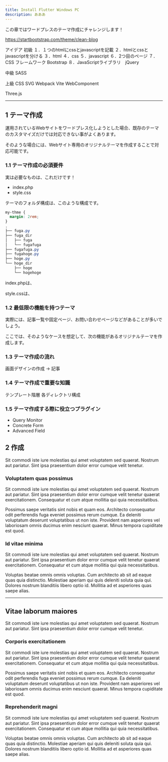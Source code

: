 ```yaml
---
title: Install Flutter Windows PC
description: あああ 
---
```

この章ではワードプレスのテーマ作成にチャレンジします！

https://startbootstrap.com/theme/clean-blog


アイデア
初級
１．１つのhtmlにcssとjavascriptを記載
２．htmlとcssとjavascriptを分ける
３．html
４．css
５．javascript
６．2つ目のページ
７．CSS フレームワーク Bootstrap
８．JavaScriptライブラリ　jQuery

中級
SASS


上級
CSS
SVG
Webpack
Vite
WebComponent

Three.js


---
## 1 テーマ作成

運用されているWebサイトをワードプレス化しようとした場合、既存のテーマのカスタマイズだけでは対応できない事がよくあります。

そのような場合には、Webサイト専用のオリジナルテーマを作成することで対応可能です。

### 1.1 テーマ作成の必須要件

実は必要なものは、これだけです！

- index.php
- style.css

テーマのフォルダ構成は、このような構成です。

```css
my-thme {
  margin: 2rem;
}
.
├── fuga.py
├── fuga_dir
│   ├── fuga
│   └── fugafuga
├── fugafuga.py
├── fugahoge.py
├── hoge.py
└── hoge_dir
    ├── hoge
    └── hogehoge
```

index.phpは、

style.cssは、



### 1.2 最低限の機能を持つテーマ

実際には、記事一覧や固定ページ、お問い合わせページなどがあることが多いでしょう。

ここでは、そのようなケースを想定して、次の機能があるオリジナルテーマを作成します。

### 1.3 テーマ作成の流れ

画面デザインの作成 → 記事

### 1.4 テーマ作成で重要な知識

テンプレート階層
各ディレクトリ構成

### 1.5 テーマ作成する際に役立つプラグイン

- Query Monitor
- Concrete Form
- Advanced Field


## 2 作成

Sit commodi iste iure molestias qui amet voluptatem sed quaerat. Nostrum aut pariatur. Sint ipsa praesentium dolor error cumque velit tenetur.

### Voluptatem quas possimus

Sit commodi iste iure molestias qui amet voluptatem sed quaerat. Nostrum aut pariatur. Sint ipsa praesentium dolor error cumque velit tenetur quaerat exercitationem. Consequatur et cum atque mollitia qui quia necessitatibus.

Possimus saepe veritatis sint nobis et quam eos. Architecto consequatur odit perferendis fuga eveniet possimus rerum cumque. Ea deleniti voluptatum deserunt voluptatibus ut non iste. Provident nam asperiores vel laboriosam omnis ducimus enim nesciunt quaerat. Minus tempora cupiditate est quod.

### Id vitae minima

Sit commodi iste iure molestias qui amet voluptatem sed quaerat. Nostrum aut pariatur. Sint ipsa praesentium dolor error cumque velit tenetur quaerat exercitationem. Consequatur et cum atque mollitia qui quia necessitatibus.

Voluptas beatae omnis omnis voluptas. Cum architecto ab sit ad eaque quas quia distinctio. Molestiae aperiam qui quis deleniti soluta quia qui. Dolores nostrum blanditiis libero optio id. Mollitia ad et asperiores quas saepe alias.

---

## Vitae laborum maiores

Sit commodi iste iure molestias qui amet voluptatem sed quaerat. Nostrum aut pariatur. Sint ipsa praesentium dolor error cumque velit tenetur.

### Corporis exercitationem

Sit commodi iste iure molestias qui amet voluptatem sed quaerat. Nostrum aut pariatur. Sint ipsa praesentium dolor error cumque velit tenetur quaerat exercitationem. Consequatur et cum atque mollitia qui quia necessitatibus.

Possimus saepe veritatis sint nobis et quam eos. Architecto consequatur odit perferendis fuga eveniet possimus rerum cumque. Ea deleniti voluptatum deserunt voluptatibus ut non iste. Provident nam asperiores vel laboriosam omnis ducimus enim nesciunt quaerat. Minus tempora cupiditate est quod.

### Reprehenderit magni

Sit commodi iste iure molestias qui amet voluptatem sed quaerat. Nostrum aut pariatur. Sint ipsa praesentium dolor error cumque velit tenetur quaerat exercitationem. Consequatur et cum atque mollitia qui quia necessitatibus.

Voluptas beatae omnis omnis voluptas. Cum architecto ab sit ad eaque quas quia distinctio. Molestiae aperiam qui quis deleniti soluta quia qui. Dolores nostrum blanditiis libero optio id. Mollitia ad et asperiores quas saepe alias.
